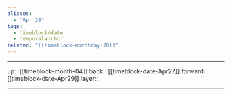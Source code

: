 ```yaml
---
aliases:
  - "Apr 28"
tags:
  - timeblock/date
  - temporalanchor
related: "[[timeblock-monthday-28]]"
---
```




***

up:: [[timeblock-month-04]]
back:: [[timeblock-date-Apr27]]
forward:: [[timeblock-date-Apr29]]
layer:: 

***
